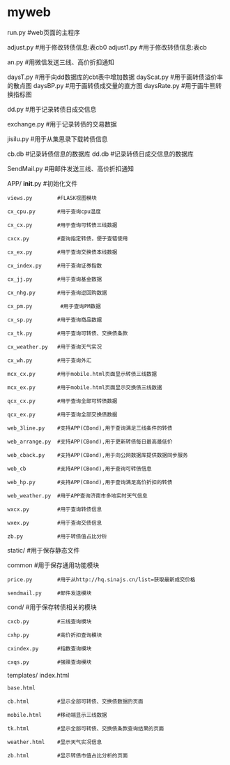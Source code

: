 # myweb

run.py      #web页面的主程序

adjust.py   #用于修改转债信息:表cb0
adjust1.py  #用于修改转债信息:表cb

an.py       #用微信发送三线、高价折扣通知

daysT.py    #用于向dd数据库的cbt表中增加数据
dayScat.py  #用于画转债溢价率的散点图
daysBP.py   #用于画转债成交量的直方图
daysRate.py #用于画牛熊转换指标图

dd.py       #用于记录转债日成交信息

exchange.py #用于记录转债的交易数据

jisilu.py   #用于从集思录下载转债信息

cb.db       #记录转债信息的数据库
dd.db       #记录转债日成交信息的数据库

SendMail.py #用邮件发送三线、高价折扣通知

APP/
    __init__.py     #初始化文件

    views.py        #FLASK视图模块

    cx_cpu.py       #用于查询cpu温度

    cx_cx.py        #用于查询可转债三线数据

    cxcx.py         #查询指定转债，便于查错使用

    cx_ex.py        #用于查询交换债本线数据

    cx_index.py     #用于查询证券指数

    cx_jj.py        #用于查询基金数据

    cx_nhg.py       #用于查询逆回购数据

    cx_pm.py         #用于查询PM数据

    cx_sp.py        #用于查询商品数据

    cx_tk.py        #用于查询可转债、交换债条款

    cx_weather.py   #用于查询天气实况

    cx_wh.py        #用于查询外汇

    mcx_cx.py       #用于mobile.html页面显示转债三线数据

    mcx_ex.py       #用于mobile.html页面显示交换债三线数据

    qcx_cx.py       #用于查询全部可转债数据

    qcx_ex.py       #用于查询全部交换债数据

    web_3line.py    #支持APP(CBond),用于查询满足三线条件的转债

    web_arrange.py  #支持APP(CBond),用于更新转债每日最高最低价

    web_cback.py    #支持APP(CBond),用于向公网数据库提供数据同步服务

    web_cb          #支持APP(CBond),用于查询可转债信息

    web_hp.py       #支持APP(CBond),用于查询满足高价折扣的转债

	web_weather.py	#用于APP查询济南市多地实时天气信息

    wxcx.py         #用于查询转债信息

    wxex.py         #用于查询交债信息

    zb.py           #用于转债值占比分析

static/             #用于保存静态文件

common              #用于保存通用功能模块

    price.py        #用于从http://hq.sinajs.cn/list=获取最新成交价格

    sendmail.py     #邮件发送模块

cond/               #用于保存转债相关的模块

    cxcb.py         #三线查询模块

    cxhp.py         #高价折扣查询模块

    cxindex.py      #指数查询模块

    cxqs.py         #强赎查询模块


templates/
    index.html

    base.html

    cb.html         #显示全部可转债、交换债数据的页面

    mobile.html     #移动端显示三线数据

    tk.html         #显示全部可转债、交换债条款查询结果的页面

    weather.html    #显示天气实况信息

    zb.html         #显示转债市值占比分析的页面
